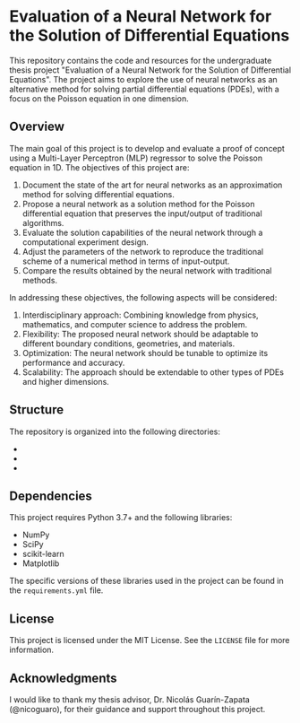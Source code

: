 # Evaluation of a Neural Network for the Solution of Differential Equations

This repository contains the code and resources for the undergraduate thesis project "Evaluation of a Neural Network for the Solution of Differential Equations". The project aims to explore the use of neural networks as an alternative method for solving partial differential equations (PDEs), with a focus on the Poisson equation in one dimension.


## Overview

The main goal of this project is to develop and evaluate a proof of concept using a Multi-Layer Perceptron (MLP) regressor to solve the Poisson equation in 1D. The objectives of this project are:

1. Document the state of the art for neural networks as an approximation method for solving differential equations.
2. Propose a neural network as a solution method for the Poisson differential equation that preserves the input/output of traditional algorithms.
3. Evaluate the solution capabilities of the neural network through a computational experiment design.
4. Adjust the parameters of the network to reproduce the traditional scheme of a numerical method in terms of input-output.
5. Compare the results obtained by the neural network with traditional methods.

In addressing these objectives, the following aspects will be considered:

1. Interdisciplinary approach: Combining knowledge from physics, mathematics, and computer science to address the problem.
2. Flexibility: The proposed neural network should be adaptable to different boundary conditions, geometries, and materials.
3. Optimization: The neural network should be tunable to optimize its performance and accuracy.
4. Scalability: The approach should be extendable to other types of PDEs and higher dimensions.

## Structure

The repository is organized into the following directories:

- 
- 
- 

## Dependencies

This project requires Python 3.7+ and the following libraries:

- NumPy
- SciPy
- scikit-learn
- Matplotlib

The specific versions of these libraries used in the project can be found in the `requirements.yml` file.

## License

This project is licensed under the MIT License. See the `LICENSE` file for more information.

## Acknowledgments

I would like to thank my thesis advisor, Dr. Nicolás Guarín-Zapata (@nicoguaro), for their guidance and support throughout this project.
